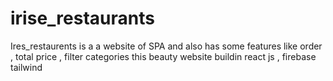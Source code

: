 # irise_restaurants
Ires_restaurents is a a website of SPA and also has some features like order , total price  , filter categories this beauty website buildin react js , firebase tailwind  

